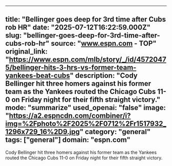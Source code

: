 ---
   title: "Bellinger goes deep for 3rd time after Cubs rob HR"
   date: "2025-07-12T16:22:59.000Z"
   slug: "bellinger-goes-deep-for-3rd-time-after-cubs-rob-hr"
   source: "www.espn.com - TOP"
   original_link: "https://www.espn.com/mlb/story/_/id/45720475/bellinger-hits-3-hrs-vs-former-team-yankees-beat-cubs"
   description: "Cody Bellinger hit three homers against his former team as the Yankees routed the Chicago Cubs 11-0 on Friday night for their fifth straight victory."
   mode: "summarize"
   used_openai: "false"
   image: "https://a2.espncdn.com/combiner/i?img=%2Fphoto%2F2025%2F0712%2Fr1517932_1296x729_16%2D9.jpg"
   category: "general"
   tags: ["general"]
   domain: "espn.com"
  ---
  Cody Bellinger hit three homers against his former team as the Yankees routed the Chicago Cubs 11-0 on Friday night for their fifth straight victory.